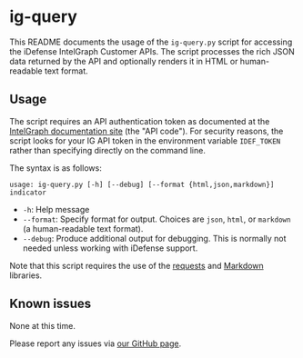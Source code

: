 # ig-query

This README documents the usage of the `ig-query.py` script for accessing the iDefense IntelGraph Customer APIs. The script processes the rich JSON data returned by the API and optionally renders it in HTML or human-readable text format.

## Usage

The script requires an API authentication token as documented at the [IntelGraph documentation site](https://intelgraph.idefense.com/#/docs/view#page-section-2-0) (the "API code"). For security reasons, the script looks for your IG API token in the environment variable `IDEF_TOKEN` rather than specifying directly on the command line. 

The syntax is as follows:

```
usage: ig-query.py [-h] [--debug] [--format {html,json,markdown}] indicator
```

- `-h`: Help message
- `--format`: Specify format for output. Choices are `json`, `html`, or `markdown` (a human-readable text format).
- `--debug`: Produce additional output for debugging. This is normally not needed unless working with iDefense support.

Note that this script requires the use of the [requests](http://docs.python-requests.org/en/master/) and [Markdown](https://python-markdown.github.io/) libraries.

## Known issues

None at this time.

Please report any issues via [our GitHub page](https://github.com/iDefense/ig-query).
